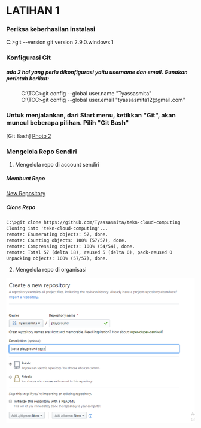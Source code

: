 # LATIHAN 1
### Periksa keberhasilan instalasi
  C:\>git --version 
  git version 2.9.0.windows.1
### Konfigurasi Git 
##### ada 2 hal yang perlu dikonfigurasi yaitu username dan email. Gunakan perintah berikut:
 <dd> C:\TCC>git config --global user.name "Tyassasmita" </dd>
 <dd> C:\TCC>git config --global user.email "tyassasmita12@gmail.com" </dd>

### Untuk menjalankan, dari Start menu, ketikkan "Git", akan muncul beberapa pilihan. Pilih "Git Bash"
  
  [Git Bash] 
  [Photo 2](https://github.com/Tyassasmita/tekn-cloud-computing/blob/master/minggu-01/2.jpg "Git UI")
  
### Mengelola Repo Sendiri
1. Mengelola repo di account sendiri
##### Membuat Repo
[New Repository](https://github.com/Tyassasmita/tekn-cloud-computing/blob/master/minggu-01/new_repostory.png "New Repository")
##### Clone Repo
  ```
  C:\>git clone https://github.com/Tyassasmita/tekn-cloud-computing
  Cloning into 'tekn-cloud-computing'...
  remote: Enumerating objects: 57, done.
  remote: Counting objects: 100% (57/57), done.
  remote: Compressing objects: 100% (54/54), done.
  remote: Total 57 (delta 18), reused 5 (delta 0), pack-reused 0
  Unpacking objects: 100% (57/57), done.
  ```
  
2. Mengelola repo di organisasi

  ![mengelola repo](https://github.com/Tyassasmita/tekn-cloud-computing/blob/master/minggu-01/playground.png "mengelola repo sendiri")  